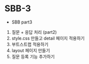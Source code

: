 # SBB-3
- SBB part3  
1. 질문 + 응답 처리 (part2)
2. style.css 만들고 detail 페이지 적용하기 
3. 부트스트랩 적용하기
4. layout 페이지 만들기 
5. 질문 등록 기능 추가하기 